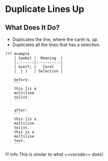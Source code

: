 # Duplicate Lines Up

## What Does It Do?

* Duplicates the line, where the caret is, up.
* Duplicates all the lines that has a selection.

[//]: # (@formatter:off)

    ??? example
        | Symbol |  Meaning  |
        |:------:|:---------:|
        | &vert; |   Caret   |
        |  [ ]   | Selection |

        before:
        ```
        this [is a
        multiline
        te]|xt.
        ```

        after:
        ```
        this [is a
        multiline
        te]|xt.
        this is a
        multiline
        text.
        ```

!!! info
    This is similar to what ==vscode== does!
